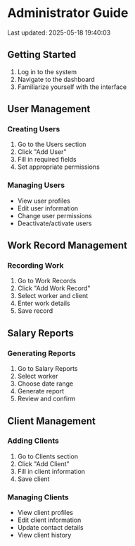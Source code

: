 # Administrator Guide

Last updated: 2025-05-18 19:40:03

## Getting Started

1. Log in to the system
2. Navigate to the dashboard
3. Familiarize yourself with the interface

## User Management

### Creating Users
1. Go to the Users section
2. Click "Add User"
3. Fill in required fields
4. Set appropriate permissions

### Managing Users
- View user profiles
- Edit user information
- Change user permissions
- Deactivate/activate users

## Work Record Management

### Recording Work
1. Go to Work Records
2. Click "Add Work Record"
3. Select worker and client
4. Enter work details
5. Save record

## Salary Reports

### Generating Reports
1. Go to Salary Reports
2. Select worker
3. Choose date range
4. Generate report
5. Review and confirm

## Client Management

### Adding Clients
1. Go to Clients section
2. Click "Add Client"
3. Fill in client information
4. Save client

### Managing Clients
- View client profiles
- Edit client information
- Update contact details
- View client history
